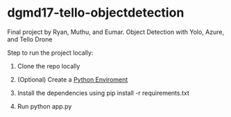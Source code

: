 # dgmd17-tello-objectdetection
Final project by Ryan, Muthu, and Eumar. Object Detection with Yolo, Azure, and Tello Drone

Step to run the project locally:
 1. Clone the repo locally

 2. (Optional) Create a [Python Enviroment](https://www.tutorialspoint.com/how-to-create-a-virtual-environment-in-python)

 3. Install the dependencies using pip install -r requirements.txt
 
 4. Run python app.py
